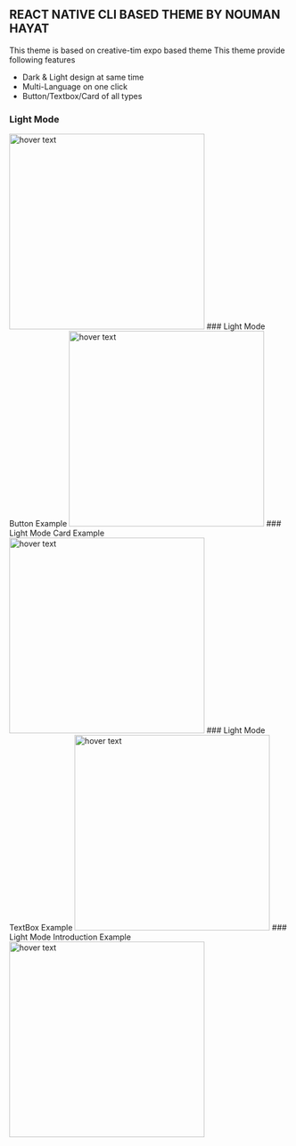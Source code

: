## REACT NATIVE CLI BASED THEME BY NOUMAN HAYAT 
This theme is based on creative-tim expo based theme 
This theme provide following features
- Dark & Light design at same time
- Multi-Language on one click
- Button/Textbox/Card of all types

### Light Mode 
<img src="https://noumanhayat.com/Theme_Photos/light_Home.PNG" width="350" title="hover text">
### Light Mode Button Example
<img src="https://noumanhayat.com/Theme_Photos/light_demo_button.PNG" width="350" title="hover text">
### Light Mode Card Example
<img src="https://noumanhayat.com/Theme_Photos/light_demo_card.PNG" width="350" title="hover text">
### Light Mode TextBox Example
<img src="https://noumanhayat.com/Theme_Photos/light_demo_input.PNG" width="350" title="hover text">
### Light Mode Introduction Example
<img src="https://noumanhayat.com/Theme_Photos/light_demo_me.PNG" width="350" title="hover text">

